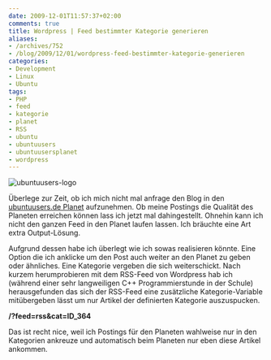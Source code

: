 ```yaml
---
date: 2009-12-01T11:57:37+02:00
comments: true
title: Wordpress | Feed bestimmter Kategorie generieren
aliases:
- /archives/752
- /blog/2009/12/01/wordpress-feed-bestimmter-kategorie-generieren
categories:
- Development
- Linux
- Ubuntu
tags:
- PHP
- feed
- kategorie
- planet
- RSS
- ubuntu
- ubuntuusers
- ubuntuusersplanet
- wordpress
---
```


![ubuntuusers-logo](/uploads/2009/12/ubuntuusers-logo.serendipityThumb.png)

Überlege zur Zeit, ob ich mich nicht mal anfrage den Blog in den
[ubuntuusers.de Planet](http://planet.ubuntuusers.de) aufzunehmen. Ob meine
Postings die Qualität des Planeten erreichen können lass ich jetzt mal
dahingestellt.  Ohnehin kann ich nicht den ganzen Feed in den Planet laufen
lassen. Ich bräuchte eine Art extra Output-Lösung.

Aufgrund dessen habe ich überlegt wie ich sowas realisieren könnte. Eine
Option die ich anklicke um den Post auch weiter an den Planet zu geben oder
ähnliches. Eine Kategorie vergeben die sich weiterschickt. Nach kurzem
herumprobieren mit dem RSS-Feed von Wordpress hab ich (während einer sehr
langweiligen C++ Programmierstunde in der Schule) herausgefunden das sich
der RSS-Feed eine zusätzliche Kategorie-Variable mitübergeben lässt um nur
Artikel der definierten Kategorie auszuspucken.

**/?feed=rss&cat=ID_364**

Das ist recht nice, weil ich Postings für den Planeten wahlweise nur in den
Kategorien ankreuze und automatisch beim Planeten nur eben diese Artikel
ankommen.

